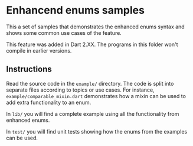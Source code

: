 # Enhancend enums samples

This a set of samples that demonstrates the enhanced enums syntax
and shows some common use cases of the feature.

This feature was added in Dart 2.XX. The programs in this folder won't
compile in earlier versions.

## Instructions

Read the source code in the `example/` directory. The code is split into
separate files according to topics or use cases. For instance,
`example/comparable_mixin.dart` demonstrates how a mixin can be used to add
extra functionality to an enum.

In `lib/` you will find a complete example using all the functionality from 
enhanced enums.

In `test/` you will find unit tests showing how the enums from the examples
can be used. 
